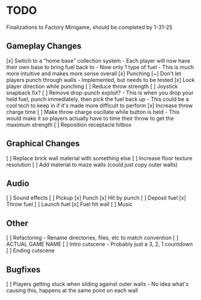 # TODO

Finalizations to Factory Minigame, should be completed by 1-31-25

## Gameplay Changes
[x] Swtich to a "home base" collection system
	- Each player will now have their own base to bring fuel back to
	- Now only 1 type of fuel
	- This is much more intuitive and makes more sense overall
[x] Punching
	[~] Don't let players punch through walls
		- Implemented, but needs to be tested
	[x] Lock player direction while punching
[ ] Reduce throw strength
[ ] Joystick snapback fix?
[ ] Remove drop-punch exploit?
	- This is when you drop your held fuel, punch immediately, then pick the fuel back up
	- This could be a cool tech to keep in if it's made more difficult to perform
[x] Increase throw charge time
[ ] Make throw charge oscillate while button is held
	- This would make it so players actually have to time their throw to get the maximum strength
[ ] Reposition receptacle hitbox

## Graphical Changes
[ ] Replace brick wall material with something else
[ ] Increase floor texture resolution
[ ] Add material to maze walls (could just copy outer walls)

## Audio
[ ] Sound effects
	[ ] Pickup
	[x] Punch
	[x] Hit by punch
	[ ] Deposit fuel
	[x] Throw fuel
	[ ] Launch fuel
	[x] Fuel hit wall
[ ] Music

## Other
[ ] Refactoring
	- Rename directories, files, etc to match convention
[ ] ACTUAL GAME NAME
[ ] Intro cutscene
	- Probably just a 3, 2, 1 countdown
[ ] Ending cutscene

## Bugfixes
[ ] Players getting stuck when sliding against outer walls
	- No idea what's causing this, happens at the same point on each wall
